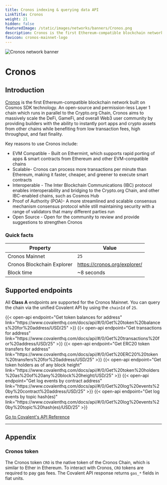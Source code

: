 ```yaml
---
title: Cronos indexing & querying data API
LinkTitle: Cronos
weight: 21
hidden: false
featuredImage: /static/images/networks/banners/Cronos.png
description: Cronos is the first Ethereum-compatible blockchain network built on Cosmos SDK technology
favicon: cronos-mainnet-logo
---
```


![Cronos network banner](/static/images/networks/banners/Cronos.png)

# Cronos

## Introduction

[Cronos](https://cronos.org/?utm_source=covalent&utm_medium=network-docs) is the first Ethereum-compatible blockchain network built on Cosmos SDK technology. An open-source and permission-less Layer 1 chain which runs in parallel to the Crypto.org Chain, Cronos aims to massively scale the DeFi, GameFi, and overall Web3 user community by providing builders with the ability to instantly port apps and crypto assets from other chains while benefiting from low transaction fees, high throughput, and fast finality. 

Key reasons to use Cronos include:
- EVM Compatible - Built on Ethermint, which supports rapid porting of apps & smart contracts from Ethereum and other EVM-compatible chains
- Scalable- Cronos can process more transactions per minute than Ethereum, making it faster, cheaper, and greener to execute smart contracts
- Interoperable - The Inter Blockchain Communications (IBC) protocol enables interoperability and bridging to the Crypto.org Chain, and other IBC-enabled chains, such as Cosmos Hub
- Proof of Authority (POA)- A more streamlined and scalable consensus mechanism consensus protocol while still maintaining security with a range of validators that many different parties run
- Open Source - Open for the community to review and provide suggestions to strengthen Cronos

### Quick facts

<TableWrap>

|Property|Value|
|---|---|
|Cronos Mainnet|`25`|
|Cronos Blockchain Explorer|https://cronos.org/explorer/|
|Block time|~8 seconds|

</TableWrap>


## Supported endpoints

<Aside>

All __Class A__ endpoints are supported for the Cronos Mainnet. You can query the chain via the unified Covalent API by using the `chainId` of `25`.

</Aside>

<div>
  {{< open-api
      endpoint="Get token balances for address"
      link="https://www.covalenthq.com/docs/api/#/0/Get%20token%20balances%20for%20address/USD/25"
  >}}
    {{< open-api
      endpoint="Get transactions for address"
      link="https://www.covalenthq.com/docs/api/#/0/Get%20transactions%20for%20address/USD/25"
  >}}
    {{< open-api
      endpoint="Get ERC20 token transfers for address"
      link="https://www.covalenthq.com/docs/api/#/0/Get%20ERC20%20token%20transfers%20for%20address/USD/25"
  >}}
      {{< open-api
      endpoint="Get token holders as of any block height"
      link="https://www.covalenthq.com/docs/api/#/0/Get%20token%20holders%20as%20of%20any%20block%20height/USD/25"
  >}}
      {{< open-api
      endpoint="Get log events by contract address"
      link="https://www.covalenthq.com/docs/api/#/0/Get%20log%20events%20by%20contract%20address/USD/25"
  >}}
      {{< open-api
      endpoint="Get log events by topic hash(es)"
      link="https://www.covalenthq.com/docs/api/#/0/Get%20log%20events%20by%20topic%20hash(es)/USD/25"
  >}}
</div>


<a target="_blank" class="Button Button-is-docs-primary" href="https://www.covalenthq.com/docs/api/">Go to Covalent's API Reference</a>

---

## Appendix

### Cronos token

The Cronos token `CRO` is the native token of the Cronos Chain, which is similar to Ether in Ethereum. To interact with Cronos, `CRO` tokens are required to pay gas fees. The Covalent API response returns `gas_*` fields in fiat units.